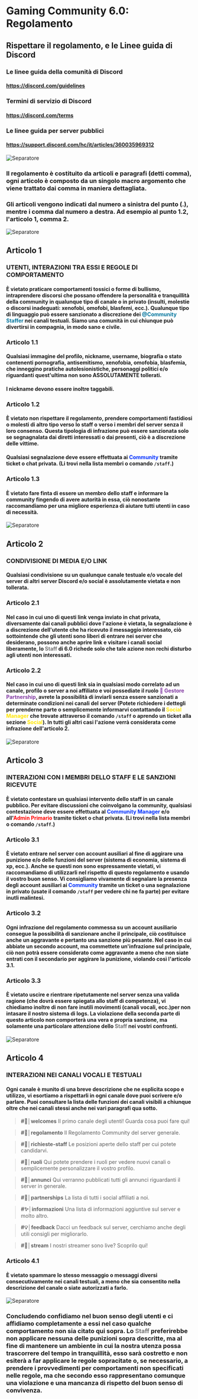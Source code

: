 # **Gaming Community 6.0: Regolamento**

## **Rispettare il regolamento, e le Linee guida di Discord**

### **Le linee guida della comunità di Discord**

#### **<https://discord.com/guidelines>**

### **Termini di servizio di Discord**

#### **<https://discord.com/terms>**

### **Le linee guida per server pubblici**

#### **<https://support.discord.com/hc/it/articles/360035969312>**

![Separatore](./Separatore.png)

### **Il regolamento è costituito da articoli e paragrafi (detti comma), ogni articolo è composto da un singolo macro argomento che viene trattato dai comma in maniera dettagliata.**

### **Gli articoli vengono indicati dal numero a sinistra del punto (.), mentre i comma dal numero a destra. Ad esempio al punto 1.2, l'articolo 1, comma 2.**

![Separatore](./Separatore.png)

## **Articolo 1**

### **UTENTI, INTERAZIONI TRA ESSI E REGOLE DI COMPORTAMENTO**

#### **È vietato praticare comportamenti tossici o forme di bullismo, intraprendere discorsi che possano offendere la personalità e tranquillità della community in qualunque tipo di canale o in privato (insulti, molestie o discorsi inadeguati: xenofobi, omofobi, blasfemi, ecc.). Qualunque tipo di linguaggio può essere sanzionato a discrezione dei <span style="color:#05769e">@Community Staffer</span> nei canali testuali. Siamo una comunità in cui chiunque può divertirsi in compagnia, in modo sano e civile.**

### **Articolo 1.1**

#### **Qualsiasi immagine del profilo, nickname, username, biografia o stato contenenti pornografia, antisemitismo, xenofobia, omofobia, blasfemia, che inneggino pratiche autolesionistiche, personaggi politici e/o riguardanti quest'ultima non sono ASSOLUTAMENTE tollerati.**

#### **I nickname devono essere inoltre taggabili.**

### **Articolo 1.2**

#### **È vietato non rispettare il regolamento, prendere comportamenti fastidiosi o molesti di altro tipo verso lo staff o verso i membri del server senza il loro consenso. Questa tipologia di infrazione può essere sanzionata solo se segnagnalata dai diretti interessati o dai presenti, ciò è a discrezione delle vittime.**

#### **Qualsiasi segnalazione deve essere effettuata ai <span style="color:#002fff">Community</span> tramite ticket o chat privata. (Li trovi nella lista membri o comando `/staff`.)**

### **Articolo 1.3**

#### **È vietato fare finta di essere un membro dello staff e informare la community fingendo di avere autorità in essa, ciò nonostante raccomandiamo per una migliore esperienza di aiutare tutti utenti in caso di necessità.**

![Separatore](./Separatore.png)

## **Articolo 2**

### **CONDIVISIONE DI MEDIA E/O LINK**

#### **Qualsiasi condivisione su un qualunque canale testuale e/o vocale del server di altri server Discord e/o social è assolutamente vietata e non tollerata.**

### **Articolo 2.1**

#### **Nel caso in cui uno di questi link venga inviato in chat privata, diversamente dai canali pubblici dove l'azione è vietata, la segnalazione è a discrezione dell'utente che ha ricevuto il messaggio interessato, ciò sottointende che gli utenti sono liberi di entrare nei server che desiderano, possono anche aprire link e visitare i canali social liberamente, lo <span style="color:#727272">Staff</span> di 6.0 richede solo che tale azione non rechi disturbo agli utenti non interessati.**

### **Articolo 2.2**

#### **Nel caso in cui uno di questi link sia in qualsiasi modo correlato ad un canale, profilo o server a noi affiliato e voi possediate il ruolo <span style="color:#843da4">🎪 Gestore Partnership</span>, avrete la possibilità di inviarli senza essere sanzionati a determinate condizioni nei canali del server (Potete richiedere i dettegli per prenderne parte o semplicemente informarvi contattando il <span style="color:#ffe600">Social Manager</span> che trovate attraverso il comando `/staff` o aprendo un ticket alla sezione <span style="color:#ffe600">Social</span>). In tutti gli altri casi l'azione verrà considerata come infrazione dell'articolo 2.**

![Separatore](./Separatore.png)

## **Articolo 3**

### **INTERAZIONI CON I MEMBRI DELLO STAFF E LE SANZIONI RICEVUTE**

#### **È vietato contestare un qualsiasi intervento dello staff in un canale pubblico. Per evitare discussioni che coinvolgano la community, qualsiasi contestazione deve essere effettuata al<span style="color:#002fff"> Community Manager</span> e/o all'<span style="color:#ff0000">Admin Primario</span> tramite ticket o chat privata. (Li trovi nella lista membri o comando `/staff`.)**

### **Articolo 3.1**

#### **È vietato entrare nel server con account ausiliari al fine di aggirare una punizione e/o delle funzioni del server (sistema di economia, sistema di xp, ecc.). Anche se questi non sono espressamente vietati, vi raccomandiamo di utilizzarli nel rispetto di questo regolamento e usando il vostro buon senso. Vi consigliamo vivamente di segnalare la presenza degli account ausiliari ai <span style="color:#002fff">Community</span> tramite un ticket o una segnalazione in privato (usate il comando `/staff` per vedere chi ne fa parte) per evitare inutli malintesi.**

### **Articolo 3.2**

#### **Ogni infrazione del regolamento commessa su un account ausiliario consegue la possibilità di sanzionare anche il principale, ciò costituisce anche un aggravante e pertanto una sanzione più pesante. Nel caso in cui abbiate un secondo account, ma commettete un'infrazione sul principale, ciò non potrà essere considerato come aggravante a meno che non siate entrati con il secondario per aggirare la punizione, violando così l'articolo 3.1.**

### **Articolo 3.3**

#### **È vietato uscire e rientrare ripetutamente nel server senza una valida ragione (che dovrà essere spiegata allo staff di competenza), vi chiediamo inoltre di non fare inutili movimenti (canali vocali, ecc.)per non intasare il nostro sistema di logs. La violazione della seconda parte di questo articolo non comporterà una vera e propria sanzione, ma solamente una particolare attenzione dello <span style="color:#727272">Staff</span> nei vostri confronti.**

![Separatore](./Separatore.png)

## **Articolo 4**

### **INTERAZIONI NEI CANALI VOCALI E TESTUALI**

#### **Ogni canale è munito di una breve descrizione che ne esplicita scopo e utilizzo, vi esortiamo a rispettarli in ogni canale dove puoi scrivere e/o parlare. Puoi consultare la lista delle funzioni dei canali visibili a chiunque oltre che nei canali stessi anche nei vari paragrafi qua sotto.**

>**#👋│welcomes** Il primo canale degli utenti! Guarda cosa puoi fare qui!

>**#📘│regolamento** Il Regolamento Community del server generale.

>**#🔰│richieste-staff** Le posizioni aperte dello staff per cui potete candidarvi.

>**#🔗│ruoli** Qui potete prendere i ruoli per vedere nuovi canali o semplicemente personalizzare il vostro profilo.

>**#📢│annunci** Qui verranno pubblicati tutti gli annunci riguardanti il server in generale.

>**#🎪│partnerships** La lista di tutti i social affiliati a noi.

>**#✨│informazioni** Una lista di informazioni aggiuntive sul server e molto altro.

>**#💡│feedback** Dacci un feedback sul server, cerchiamo anche degli utili consigli per migliorarlo.

>**#🎥│stream** I nostri streamer sono live? Scoprilo qui!



### **Articolo 4.1**

#### **È vietato spammare lo stesso messaggio o messaggi diversi consecutivamente nei canali testuali, a meno che sia consentito nella descrizione del canale o siate autorizzati a farlo.**

![Separatore](./Separatore.png)

### **Concludendo confidiamo nel buon senso degli utenti e ci affidiamo completamente a essi nel caso qualche comportamento non sia citato qui sopra. Lo <span style="color:#727272">Staff</span> preferirebbe non applicare nessuna delle punizioni sopra descritte, ma al fine di mantenere un ambiente in cui la nostra utenza possa trascorrere del tempo in tranquillità, esso sarà costretto e non esiterà a far applicare le regole sopracitate o, se necessario, a prendere i provvedimenti per comportamenti non specificati nelle regole, ma che secondo esso rappresentano comunque una violazione e una mancanza di rispetto del buon senso di convivenza.**
